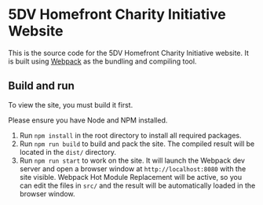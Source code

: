 # 5DV Homefront Charity Initiative Website

This is the source code for the 5DV Homefront Charity Initiative website. It is built using [Webpack](https://webpack.js.org) as the bundling and compiling tool.

## Build and run
To view the site, you must build it first.

Please ensure you have Node and NPM installed.

1. Run `npm install` in the root directory to install all required packages.
2. Run `npm run build` to build and pack the site. The compiled result will be located in the `dist/` directory.
3. Run `npm run start` to work on the site. It will launch the Webpack dev server and open a browser window at `http://localhost:8080` with the site visible. Webpack Hot Module Replacement will be active, so you can edit the files in `src/` and the result will be automatically loaded in the browser window.